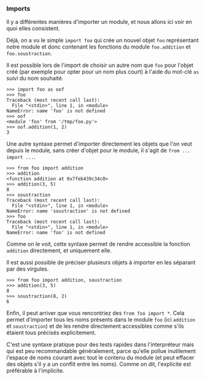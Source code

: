 ### Imports

Il y a différentes manières d'importer un module, et nous allons ici voir en quoi elles consistent.

Déjà, on a vu le simple `import foo` qui crée un nouvel objet `foo` représentant notre module et donc contenant les fonctions du module `foo.addition` et `foo.soustraction`.

Il est possible lors de l'import de choisir un autre nom que `foo` pour l'objet créé (par exemple pour opter pour un nom plus court) à l'aide du mot-clé `as` suivi du nom souhaité.

```pycon
>>> import foo as oof
>>> foo
Traceback (most recent call last):
  File "<stdin>", line 1, in <module>
NameError: name 'foo' is not defined
>>> oof
<module 'foo' from '/tmp/foo.py'>
>>> oof.addition(1, 2)
3
```

Une autre syntaxe permet d'importer directement les objets que l'on veut depuis le module, sans créer d'objet pour le module, il s'agit de `from ... import ...`.

```pycon
>>> from foo import addition
>>> addition
<function addition at 0x7feb439c34c0>
>>> addition(3, 5)
8
>>> soustraction
Traceback (most recent call last):
  File "<stdin>", line 1, in <module>
NameError: name 'soustraction' is not defined
>>> foo
Traceback (most recent call last):
  File "<stdin>", line 1, in <module>
NameError: name 'foo' is not defined
```

Comme on le voit, cette syntaxe permet de rendre accessible la fonction `addition` directement, et uniquement elle.

Il est aussi possible de préciser plusieurs objets à importer en les séparant par des virgules.

```pycon
>>> from foo import addition, soustraction
>>> addition(3, 5)
8
>>> soustraction(8, 2)
6
```

Enfin, il peut arriver que vous rencontriez des `from foo import *`.
Cela permet d'importer tous les noms présents dans le module `foo` (ici `addition` et `soustraction`) et de les rendre directement accessibles comme s'ils étaient tous précisés explicitement.

C'est une syntaxe pratique pour des tests rapides dans l'interpréteur mais qui est peu recommandable généralement, parce qu'elle pollue inutilement l'espace de noms courant avec tout le contenu du module (et peut effacer des objets s'il y a un conflit entre les noms).
Comme on dit, l'explicite est préférable à l'implicite.
